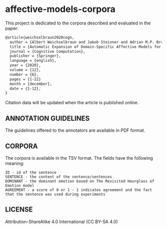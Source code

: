 # affective-models-corpora

This project is dedicated to the corpora described and evaluated in the paper:

```tex
@article{weichselbraun2020cogn,
  author = {Albert Weichselbraun and Jakob Steixner and Adrian M.P. Bra{\c{s}}oveanu and Arno Scharl and Max Gobel and  and Lyndon J.B. Nixon},
  title = {Automatic Expansion of Domain-Specific Affective Models for Web Intelligence Applications},
  journal = {Cognitive Computation}, 
  publisher = {Springer},
  language = {english},
  year = {2020},
  volume = {12},
  number = {6},
  pages = {1-22}
  month = {december},
  date = {1-12},
}
```

Citation data will be updated when the article is published online.

## ANNOTATION GUIDELINES

The guidelines offered to the annotators are available in PDF format.

## CORPORA

The corpora is available in the TSV format. The fields have the following meaning:

```
ID - id of the sentence
SENTENCE - the content of the sentence/sentences
DOMINANT - the dominant emotion based on The Revisited Hourglass of Emotion model
AGREEMENT - a score of 0 or 1 - 1 indicates agreement and the fact that the sentence was used during experiments
```

## LICENSE 

Attribution-ShareAlike 4.0 International (CC BY-SA 4.0)

